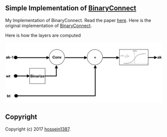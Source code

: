 ## Simple Implementation of [BinaryConnect](https://arxiv.org/abs/1511.00363)

My Implementation of BinaryConnect. Read the paper [here](https://arxiv.org/abs/1511.00363). Here is the original implementation of [BinaryConnect](https://github.com/MatthieuCourbariaux/BinaryConnect).

Here is how the layers are computed

<img src="https://github.com/hossein1387/MLExperiments/blob/mnist/Figs/binnect_ak.png" width="700" />

## Copyright

Copyright (c) 2017 [hossein1387](http://hossein1387.github.io/).




